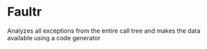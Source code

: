 # Faultr

Analyzes all exceptions from the entire call tree and makes the data available using a code generator
